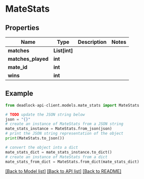 # MateStats


## Properties

Name | Type | Description | Notes
------------ | ------------- | ------------- | -------------
**matches** | **List[int]** |  | 
**matches_played** | **int** |  | 
**mate_id** | **int** |  | 
**wins** | **int** |  | 

## Example

```python
from deadlock-api-client.models.mate_stats import MateStats

# TODO update the JSON string below
json = "{}"
# create an instance of MateStats from a JSON string
mate_stats_instance = MateStats.from_json(json)
# print the JSON string representation of the object
print(MateStats.to_json())

# convert the object into a dict
mate_stats_dict = mate_stats_instance.to_dict()
# create an instance of MateStats from a dict
mate_stats_from_dict = MateStats.from_dict(mate_stats_dict)
```
[[Back to Model list]](../README.md#documentation-for-models) [[Back to API list]](../README.md#documentation-for-api-endpoints) [[Back to README]](../README.md)


